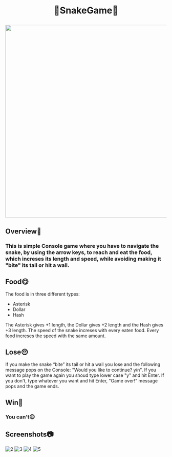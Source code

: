 # <p align="center">🐍SnakeGame🐍</p>
<p 
   align="center"><img src="https://user-images.githubusercontent.com/90516828/189088396-c19d9323-4d86-47e9-81d0-5f69e7a78830.jpg" width="600">
</p>

## Overview👀
  ### This is simple Console game where you have to navigate the snake, by using the arrow keys, to reach and eat the food, which increses its length and speed, while avoiding making it "bite" its tail or hit a wall. 
## Food😋
The food is in three different types: 
- Asterisk 
- Dollar 
- Hash

The Asterisk gives +1 length, the Dollar gives +2 length and the Hash gives +3 length. The speed of the snake increses with every eaten food. Every food increses the speed with the same amount.
## Lose😔
If you make the snake “bite” its tail or hit a wall you lose and the following message pops on the Console: "Would you like to continue? y/n". If you want to play the game again you shoud type lower case "y" and hit Enter. If you don't, type whatever you want and hit Enter, "Game over!" message pops and the game ends.
## Win🥳
### You can't😉
## Screenshots📷
![2](https://user-images.githubusercontent.com/90516828/189088376-a18e3541-632e-4563-95dd-45eb765b718f.png)
![3](https://user-images.githubusercontent.com/90516828/189088381-5f80e34c-4d9d-4757-9bb9-2e14830cf294.png)
![4](https://user-images.githubusercontent.com/90516828/189088384-2b336f0c-f4ee-470f-97eb-5c0ab2e35749.png)
![5](https://user-images.githubusercontent.com/90516828/189088388-17213f64-5066-4cc4-94d7-dc253d0017af.png)
